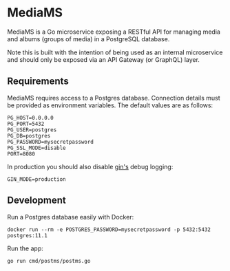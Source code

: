# MediaMS

MediaMS is a Go microservice exposing a RESTful API for managing media and albums (groups of media) in a PostgreSQL database.

Note this is built with the intention of being used as an internal microservice and should only be exposed via an API Gateway (or GraphQL) layer.

## Requirements

MediaMS requires access to a Postgres database. Connection details must be provided as environment variables. The default values are as follows:

```
PG_HOST=0.0.0.0
PG_PORT=5432
PG_USER=postgres
PG_DB=postgres
PG_PASSWORD=mysecretpassword
PG_SSL_MODE=disable
PORT=8080
```

In production you should also disable [gin's](https://github.com/gin-gonic/gin) debug logging:

```
GIN_MODE=production
```

## Development

Run a Postgres database easily with Docker:

```
docker run --rm -e POSTGRES_PASSWORD=mysecretpassword -p 5432:5432 postgres:11.1
```

Run the app:

```
go run cmd/postms/postms.go
```

